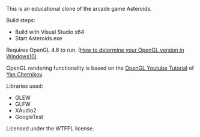 This is an educational clone of the arcade game Asteroids.

Build steps: 
- Build with Visual Studio x64
- Start Asteroids.exe

Requires OpenGL 4.6 to run. ([How to determine your OpenGL version in Windows10)](https://support.esri.com/de/technical-article/000011375)

OpenGL rendering functionality is based on the [OpenGL Youtube Tutorial](https://www.youtube.com/playlist?list=PLlrATfBNZ98foTJPJ_Ev03o2oq3-GGOS2) of [Yan Chernikov](https://www.thecherno.com/).

Libraries used:
- GLEW
- GLFW
- XAudio2
- GoogleTest

Licensed under the WTFPL license.